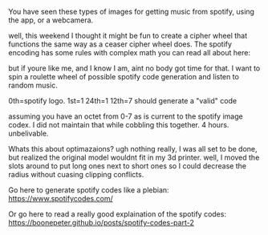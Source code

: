 You have seen these types of images for getting music from spotify, using the app, or a webcamera.

well, this weekend I thought it might be fun to create a cipher wheel that functions the same way 
as a ceaser cipher wheel does. The spotify encoding has some rules with complex math you can read all about here:

but if youre like me, and I know I am, aint no body got time for that. I want to spin a roulette wheel of possible 
spotify code generation and listen to random music. 


0th=spotify logo.
1st=1
24th=1
12th=7
should generate a "valid" code

assuming you have an octet from 0-7 as is current to the spotify image codex.
I did not maintain that while cobbling this together. 4 hours. unbelivable.

Whats this about optimazaions?
ugh nothing really, I was all set to be done, but realized the original model wouldnt fit in my 3d printer.
well, I moved the slots around to put long ones next to short ones so I could decrease the radius without 
cuasing clipping conflicts.

Go here to generate spotify codes like a plebian:
https://www.spotifycodes.com/

Or go here to read a really good explaination of the spotify codes:
https://boonepeter.github.io/posts/spotify-codes-part-2
